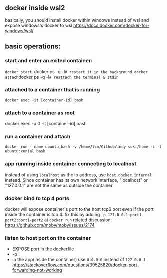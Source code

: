 ## docker inside wsl2
basically, you should install docker within windows instead of wsl and expose windows's docker to wsl
https://docs.docker.com/docker-for-windows/wsl/
## basic operations:
### start and enter an exited container:
`
docker start  `docker ps -q -l` # restart it in the background
docker attach `docker ps -q -l` # reattach the terminal & stdin
`
### attached to a container that is running
`
docker exec -it [container-id] bash
`
### attach to a container as root
docker exec -u 0 -it [container-id] bash

### run a container and attach
`
docker run --name ubuntu_bash -v /home/lcm/Github/indy-sdk:/home -i -t ubuntu:xenial bash
`

### app running inside container connecting to localhost
instead of using `localhost` as the ip address, use `host.docker.internal` instead.
Since container has its own network interface, "localhost" or "127.0.0.1" are not the same as outside the container


### docker bind to tcp 4 ports
docker will expose container's port to the host tcp6 port even if the port inside the container is tcp 4.
fix this by adding `-p 127.0.0.1:port1-port2:port1-port2` at `docker run`
related discussion:
https://github.com/moby/moby/issues/2174

### listen to host port on the container
- EXPOSE port in the dockerfile
- -p <hostip>:<containerip>
- in the app(inside the container) use `0.0.0.0` instead of `127.0.0.1`
https://stackoverflow.com/questions/39525820/docker-port-forwarding-not-working
